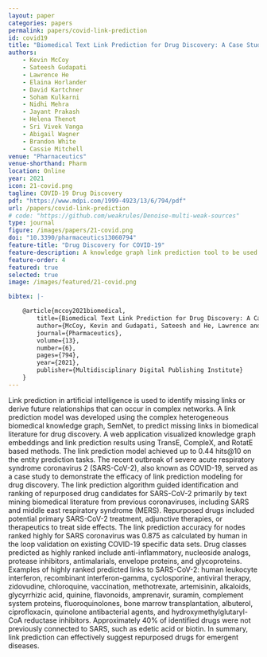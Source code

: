```yaml
---
layout: paper
categories: papers
permalink: papers/covid-link-prediction
id: covid19
title: "Biomedical Text Link Prediction for Drug Discovery: A Case Study with COVID-19"
authors:
    - Kevin McCoy
    - Sateesh Gudapati
    - Lawrence He
    - Elaina Horlander
    - David Kartchner
    - Soham Kulkarni
    - Nidhi Mehra
    - Jayant Prakash
    - Helena Thenot
    - Sri Vivek Vanga
    - Abigail Wagner
    - Brandon White
    - Cassie Mitchell
venue: "Pharnaceutics"
venue-shorthand: Pharm
location: Online
year: 2021
icon: 21-covid.png
tagline: COVID-19 Drug Discovery 
pdf: "https://www.mdpi.com/1999-4923/13/6/794/pdf"
url: /papers/covid-link-prediction
# code: "https://github.com/weakrules/Denoise-multi-weak-sources"
type: journal
figure: /images/papers/21-covid.png
doi: "10.3390/pharmaceutics13060794"
feature-title: "Drug Discovery for COVID-19"
feature-description: A knowledge graph link prediction tool to be used for prediction of novel drugs for COVID-19
feature-order: 4
featured: true
selected: true
image: /images/featured/21-covid.png

bibtex: |-

    @article{mccoy2021biomedical,
        title={Biomedical Text Link Prediction for Drug Discovery: A Case Study with COVID-19},
        author={McCoy, Kevin and Gudapati, Sateesh and He, Lawrence and Horlander, Elaina and Kartchner, David and Kulkarni, Soham and Mehra, Nidhi and Prakash, Jayant and Thenot, Helena and Vanga, Sri Vivek and others},
        journal={Pharmaceutics},
        volume={13},
        number={6},
        pages={794},
        year={2021},
        publisher={Multidisciplinary Digital Publishing Institute}
    }
---
```


Link prediction in artificial intelligence is used to identify missing links or derive future relationships that can occur in complex networks. A link prediction model was developed using the complex heterogeneous biomedical knowledge graph, SemNet, to predict missing links in biomedical literature for drug discovery. A web application visualized knowledge graph embeddings and link prediction results using TransE, CompleX, and RotatE based methods. The link prediction model achieved up to 0.44 hits@10 on the entity prediction tasks. The recent outbreak of severe acute respiratory syndrome coronavirus 2 (SARS-CoV-2), also known as COVID-19, served as a case study to demonstrate the efficacy of link prediction modeling for drug discovery. The link prediction algorithm guided identification and ranking of repurposed drug candidates for SARS-CoV-2 primarily by text mining biomedical literature from previous coronaviruses, including SARS and middle east respiratory syndrome (MERS). Repurposed drugs included potential primary SARS-CoV-2 treatment, adjunctive therapies, or therapeutics to treat side effects. The link prediction accuracy for nodes ranked highly for SARS coronavirus was 0.875 as calculated by human in the loop validation on existing COVID-19 specific data sets. Drug classes predicted as highly ranked include anti-inflammatory, nucleoside analogs, protease inhibitors, antimalarials, envelope proteins, and glycoproteins. Examples of highly ranked predicted links to SARS-CoV-2: human leukocyte interferon, recombinant interferon-gamma, cyclosporine, antiviral therapy, zidovudine, chloroquine, vaccination, methotrexate, artemisinin, alkaloids, glycyrrhizic acid, quinine, flavonoids, amprenavir, suramin, complement system proteins, fluoroquinolones, bone marrow transplantation, albuterol, ciprofloxacin, quinolone antibacterial agents, and hydroxymethylglutaryl-CoA reductase inhibitors. Approximately 40% of identified drugs were not previously connected to SARS, such as edetic acid or biotin. In summary, link prediction can effectively suggest repurposed drugs for emergent diseases.
